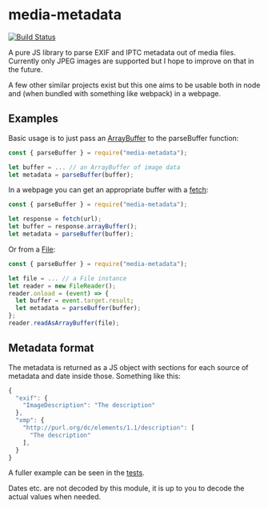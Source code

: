 # media-metadata
[![Build Status](https://travis-ci.org/FractalBrew/media-metadata.svg?branch=master)](https://travis-ci.org/FractalBrew/media-metadata)

A pure JS library to parse EXIF and IPTC metadata out of media files. Currently
only JPEG images are supported but I hope to improve on that in the future.

A few other similar projects exist but this one aims to be usable both in node
and (when bundled with something like webpack) in a webpage.

## Examples

Basic usage is to just pass an [ArrayBuffer](https://developer.mozilla.org/en-US/docs/Web/JavaScript/Reference/Global_Objects/ArrayBuffer)
to the parseBuffer function:

```javascript
const { parseBuffer } = require("media-metadata");

let buffer = ... // an ArrayBuffer of image data
let metadata = parseBuffer(buffer);
```

In a webpage you can get an appropriate buffer with a [fetch](https://developer.mozilla.org/en-US/docs/Web/API/Fetch_API):

```javascript
const { parseBuffer } = require("media-metadata");

let response = fetch(url);
let buffer = response.arrayBuffer();
let metadata = parseBuffer(buffer);
```

Or from a [File](https://developer.mozilla.org/en-US/docs/Web/API/File):

```javascript
const { parseBuffer } = require("media-metadata");

let file = ... // a File instance
let reader = new FileReader();
reader.onload = (event) => {
  let buffer = event.target.result;
  let metadata = parseBuffer(buffer);
};
reader.readAsArrayBuffer(file);
```

## Metadata format

The metadata is returned as a JS object with sections for each source of
metadata and date inside those. Something like this:

```javascript
{
  "exif": {
    "ImageDescription": "The description"
  },
  "xmp": {
    "http://purl.org/dc/elements/1.1/description": [
      "The description"
    ],
  }
}
```

A fuller example can be seen in the [tests](https://github.com/FractalBrew/media-metadata/blob/master/test/data/iptc.json).

Dates etc. are not decoded by this module, it is up to you to decode the actual
values when needed.
